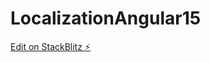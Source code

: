 # LocalizationAngular15

[Edit on StackBlitz ⚡️](https://stackblitz.com/edit/at-ng-14-router-uwytpp)